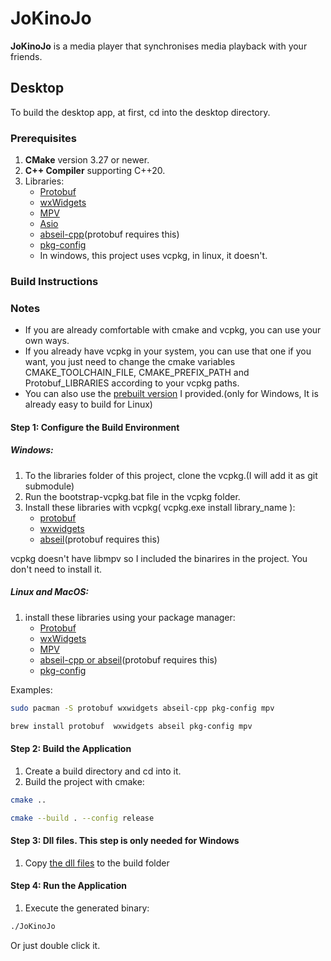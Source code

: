 # JoKinoJo
**JoKinoJo** is a media player that synchronises media playback with your friends.

## Desktop

To build the desktop app, at first, cd into the desktop directory.

### Prerequisites

1. **CMake** version 3.27 or newer.
2. **C++ Compiler** supporting C++20.
3. Libraries:
   - [Protobuf](https://github.com/protocolbuffers/protobuf)
   - [wxWidgets](https://www.wxwidgets.org/)
   - [MPV](https://mpv.io/)
   - [Asio](https://think-async.com/Asio/)
   - [abseil-cpp](https://github.com/abseil/abseil-cpp)(protobuf requires this)
   - [pkg-config](https://gitlab.freedesktop.org/pkg-config/pkg-config)
   - In windows, this project uses vcpkg, in linux, it doesn't.


### Build Instructions

### Notes
- If you are already comfortable with cmake and vcpkg, you can use your own ways. 
- If you already have vcpkg in your system, you can use that one if you want, you just need to change the cmake variables CMAKE_TOOLCHAIN_FILE, CMAKE_PREFIX_PATH and Protobuf_LIBRARIES according to your vcpkg paths.
- You can also use the [prebuilt version](https://drive.google.com/drive/folders/1HQvRmpQ54Rlii4XynUh39SXDRIkOszrp?usp=sharing) I provided.(only for Windows, It is already easy to build for Linux) 

#### Step 1: Configure the Build Environment

##### Windows:
1. To the libraries folder of this project, clone the vcpkg.(I will add it as git submodule)  
2. Run the bootstrap-vcpkg.bat file in the vcpkg folder.  
3. Install these libraries with vcpkg( vcpkg.exe install library_name ):
   - [protobuf](https://github.com/protocolbuffers/protobuf)  
   - [wxwidgets](https://www.wxwidgets.org/)  
   - [abseil](https://github.com/abseil/abseil-cpp)(protobuf requires this)  

vcpkg doesn't have libmpv so I included the binarires in the project. You don't need to install it.  

##### Linux and MacOS:
1. install these libraries using your package manager:
   - [Protobuf](https://github.com/protocolbuffers/protobuf)
   - [wxWidgets](https://www.wxwidgets.org/)
   - [MPV](https://mpv.io/)
   - [abseil-cpp or abseil](https://github.com/abseil/abseil-cpp)(protobuf requires this)
   - [pkg-config](https://gitlab.freedesktop.org/pkg-config/pkg-config)

Examples:  
```bash
sudo pacman -S protobuf wxwidgets abseil-cpp pkg-config mpv
```
```bash
brew install protobuf  wxwidgets abseil pkg-config mpv
```

#### Step 2: Build the Application
1. Create a build directory and cd into it.  
2. Build the project with cmake:  
```bash
cmake ..
```

```bash
cmake --build . --config release
```

#### Step 3: Dll files. This step is only needed for Windows

1. Copy [the dll files](https://drive.google.com/drive/folders/1HQvRmpQ54Rlii4XynUh39SXDRIkOszrp?usp=sharing) to the build folder  

#### Step 4: Run the Application
1. Execute the generated binary:
```bash
./JoKinoJo
```
Or just double click it.
